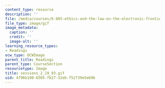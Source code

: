 ```yaml
---
content_type: resource
description: ''
file: /media/courses/6-805-ethics-and-the-law-on-the-electronic-frontier-fall-2005/4796b1006505fb2732ebf52739e5e69b_sessions_2_19_93.gif
file_type: image/gif
image_metadata:
  caption: ''
  credit: ''
  image-alt: ''
learning_resource_types:
- Readings
ocw_type: OCWImage
parent_title: Readings
parent_type: CourseSection
resourcetype: Image
title: sessions_2_19_93.gif
uid: 4796b100-6505-fb27-32eb-f52739e5e69b
---
```

